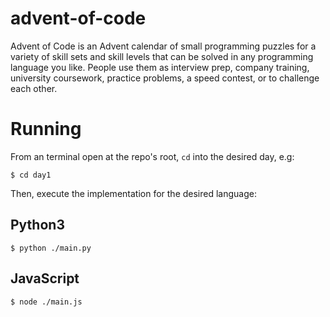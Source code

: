 # advent-of-code
Advent of Code is an Advent calendar of small programming puzzles for a variety of skill sets and skill levels that can be solved in any programming language you like. People use them as interview prep, company training, university coursework, practice problems, a speed contest, or to challenge each other.

# Running

From an terminal open at the repo's root, `cd` into the desired day, e.g:

```
$ cd day1
```

Then, execute the implementation for the desired language:

## Python3

```
$ python ./main.py
```

## JavaScript

```
$ node ./main.js
```
